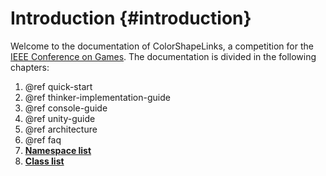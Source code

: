 # Introduction {#introduction}

Welcome to the documentation of ColorShapeLinks, a competition for the [IEEE
Conference on Games][IEEECoG]. The documentation is divided in the following
chapters:

1. @ref quick-start
2. @ref thinker-implementation-guide
3. @ref console-guide
4. @ref unity-guide
5. @ref architecture
6. @ref faq
7. [**Namespace list**](namespaces.html)
8. [**Class list**](annotated.html)

[IEEECoG]:http://ieee-cog.org/
